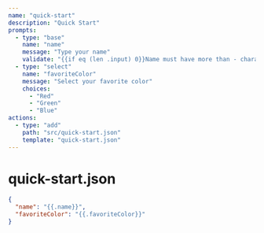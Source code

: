 ```yaml
---
name: "quick-start"
description: "Quick Start"
prompts:
  - type: "base"
    name: "name"
    message: "Type your name"
    validate: "{{if eq (len .input) 0}}Name must have more than - characters{{end}}"
  - type: "select"
    name: "favoriteColor"
    message: "Select your favorite color"
    choices:
      - "Red"
      - "Green"
      - "Blue"
actions:
  - type: "add"
    path: "src/quick-start.json"
    template: "quick-start.json"
---
```


# quick-start.json

```json
{
  "name": "{{.name}}",
  "favoriteColor": "{{.favoriteColor}}"
}
```
